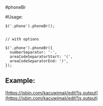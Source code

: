 #phoneBr

#Usage:

```
$('.phone').phoneBr();


// with options

$('.phone').phoneBr({
  numberSeparator: '-',
  areaCodeSeparatorStart: '(',
  areaCodeSeparatorEnd: ')',
});
```

## Example: 

[https://jsbin.com/kacuwimaji/edit?js,output](https://jsbin.com/kacuwimaji/edit?js,output)


